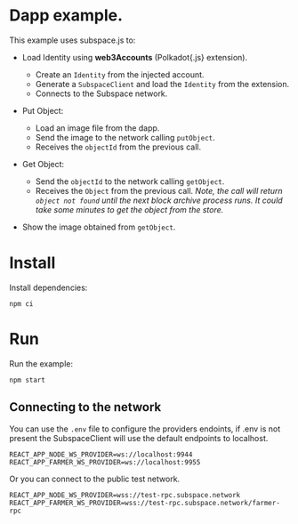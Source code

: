 # Dapp example.

This example uses subspace.js to:

- Load Identity using **web3Accounts** (Polkadot{.js} extension).

  - Create an `Identity` from the injected account.
  - Generate a `SubspaceClient` and load the `Identity` from the extension.
  - Connects to the Subspace network.

- Put Object:

  - Load an image file from the dapp.
  - Send the image to the network calling `putObject`.
  - Receives the `objectId` from the previous call.

- Get Object:

  - Send the `objectId` to the network calling `getObject`.
  - Receives the `Object` from the previous call.
    _Note, the call will return `object not found` until the next block archive process runs. It could take some minutes to get the object from the store._

- Show the image obtained from `getObject`.

# Install

Install dependencies:

`npm ci`

# Run

Run the example:

`npm start`

## Connecting to the network

You can use the `.env` file to configure the providers endoints, if .env is not present the SubspaceClient will use the default endpoints to localhost.

```
REACT_APP_NODE_WS_PROVIDER=ws://localhost:9944
REACT_APP_FARMER_WS_PROVIDER=ws://localhost:9955
```

Or you can connect to the public test network.

```
REACT_APP_NODE_WS_PROVIDER=wss://test-rpc.subspace.network
REACT_APP_FARMER_WS_PROVIDER=wss://test-rpc.subspace.network/farmer-rpc
```
